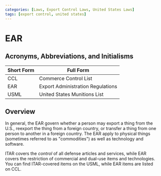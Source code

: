 ```yaml
---
categories: [Laws, Export Control Laws, United States Laws]
tags: [export control, united states]
---
```


# EAR

## Acronyms, Abbreviations, and Initialisms

| Short Form | Full Form |
| - | - |
| CCL | Commerce Control List |
| EAR | Export Administration Regulations |
| USML | United States Munitions List |

## Overview

In general, the EAR govern whether a person may export a thing from the U.S., reexport the thing from a foreign country, or transfer a thing from one person to another in a foreign country. The EAR apply to physical things (sometimes referred to as "commodities") as well as technology and software.

ITAR covers the *control* of all defense articles and services, while EAR covers the restriction of commercial and dual-use items and technologies. You can find ITAR-covered items on the USML, while EAR items are listed on CCL.
